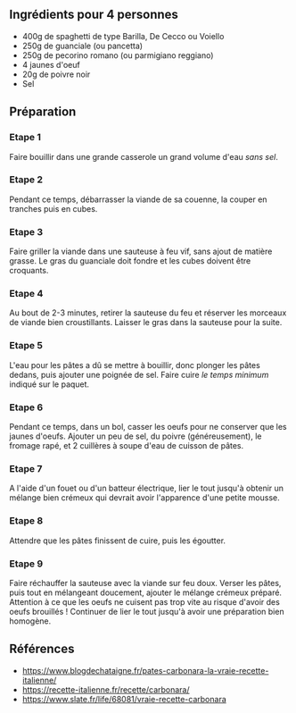 ## Ingrédients pour 4 personnes

- 400g de spaghetti de type Barilla, De Cecco ou Voiello
- 250g de guanciale (ou pancetta)
- 250g de pecorino romano (ou parmigiano reggiano)
- 4 jaunes d'oeuf
- 20g de poivre noir
- Sel

## Préparation

### Etape 1

Faire bouillir dans une grande casserole un grand volume d'eau *sans sel*.

### Etape 2

Pendant ce temps, débarrasser la viande de sa couenne, la couper en tranches puis en cubes.

### Etape 3

Faire griller la viande dans une sauteuse à feu vif, sans ajout de matière grasse. Le gras du guanciale doit fondre et les cubes doivent être croquants.

### Etape 4

Au bout de 2-3 minutes, retirer la sauteuse du feu et réserver les morceaux de viande bien croustillants. Laisser le gras dans la sauteuse pour la suite.

### Etape 5

L'eau pour les pâtes a dû se mettre à bouillir, donc plonger les pâtes dedans, puis ajouter une poignée de sel. Faire cuire *le temps minimum* indiqué sur le paquet.

### Etape 6

Pendant ce temps, dans un bol, casser les oeufs pour ne conserver que les jaunes d'oeufs. Ajouter un peu de sel, du poivre (généreusement), le fromage rapé, et 2 cuillères à soupe d'eau de cuisson de pâtes.

### Etape 7

A l'aide d'un fouet ou d'un batteur électrique, lier le tout jusqu'à obtenir un mélange bien crémeux qui devrait avoir l'apparence d'une petite mousse.

### Etape 8

Attendre que les pâtes finissent de cuire, puis les égoutter.

### Etape 9

Faire réchauffer la sauteuse avec la viande sur feu doux. Verser les pâtes, puis tout en mélangeant doucement, ajouter le mélange crémeux préparé. Attention à ce que les oeufs ne cuisent pas trop vite au risque d'avoir des oeufs brouillés ! Continuer de lier le tout jusqu'à avoir une préparation bien homogène.

## Références

- <https://www.blogdechataigne.fr/pates-carbonara-la-vraie-recette-italienne/>
- <https://recette-italienne.fr/recette/carbonara/>
- <https://www.slate.fr/life/68081/vraie-recette-carbonara>

